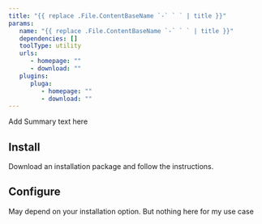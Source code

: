 ```yaml
---
title: "{{ replace .File.ContentBaseName `-` ` ` | title }}"
params:
   name: "{{ replace .File.ContentBaseName `-` ` ` | title }}"
   dependencies: []
   toolType: utility
   urls:
      - homepage: ""
      - download: ""
   plugins:
      pluga:
         - homepage: ""
         - download: ""
---
```


Add Summary text here

 <!--more-->

## Install

Download an installation package and follow the instructions.

## Configure

May depend on your installation option. But nothing here for my use case
